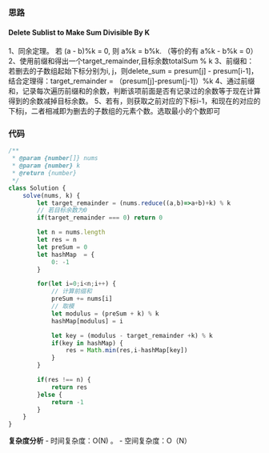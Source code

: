 ### 思路

#### Delete Sublist to Make Sum Divisible By K
1、同余定理。 若 (a - b)%k = 0, 则 a%k = b%k. （等价的有 a%k - b%k = 0）
2、使用前缀和得出一个target_remainder,目标余数totalSum % k
3、前缀和：若删去的子数组起始下标分别为i, j，则delete_sum = presum[j] - presum[i-1]，结合定理得：target_remainder =  （presum[j]-presum[j-1]）%k
4、通过前缀和，记录每次遍历前缀和的余数，判断该项前面是否有记录过的余数等于现在计算得到的余数减掉目标余数。
5、若有，则获取之前对应的下标i-1，和现在的对应的下标j，二者相减即为删去的子数组的元素个数。选取最小的个数即可

### 代码

```js
/**
 * @param {number[]} nums
 * @param {number} k
 * @return {number}
 */
class Solution {
    solve(nums, k) {
        let target_remainder = (nums.reduce((a,b)=>a+b)+k) % k
        // 若目标余数为0
        if(target_remainder === 0) return 0

        let n = nums.length
        let res = n
        let preSum = 0
        let hashMap  = {
            0: -1
        }

        for(let i=0;i<n;i++) {
            // 计算前缀和
            preSum += nums[i]
            // 取模
            let modulus = (preSum + k) % k
            hashMap[modulus] = i

            let key = (modulus - target_remainder +k) % k
            if(key in hashMap) {
                res = Math.min(res,i-hashMap[key])
            } 
        }

        if(res !== n) {
            return res
        }else {
            return -1
        }
    }
}
```

**复杂度分析** - 时间复杂度：O(N) 。 - 空间复杂度：O（N）
